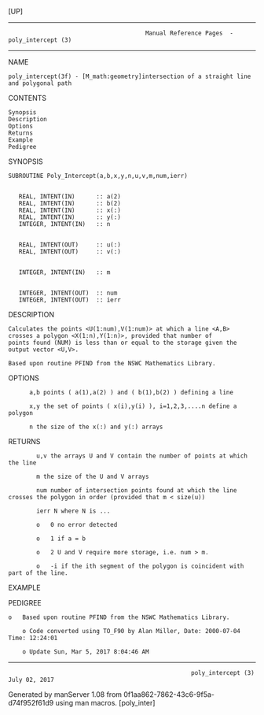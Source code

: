 [UP]

-----------------------------------------------------------------------------------------------------------------------------------
                                           Manual Reference Pages  - poly_intercept (3)
-----------------------------------------------------------------------------------------------------------------------------------
                                                                 
NAME

    poly_intercept(3f) - [M_math:geometry]intersection of a straight line and polygonal path

CONTENTS

    Synopsis
    Description
    Options
    Returns
    Example
    Pedigree

SYNOPSIS



    SUBROUTINE Poly_Intercept(a,b,x,y,n,u,v,m,num,ierr)


       REAL, INTENT(IN)      :: a(2)
       REAL, INTENT(IN)      :: b(2)
       REAL, INTENT(IN)      :: x(:)
       REAL, INTENT(IN)      :: y(:)
       INTEGER, INTENT(IN)   :: n


       REAL, INTENT(OUT)     :: u(:)
       REAL, INTENT(OUT)     :: v(:)


       INTEGER, INTENT(IN)   :: m


       INTEGER, INTENT(OUT)  :: num
       INTEGER, INTENT(OUT)  :: ierr



DESCRIPTION

    Calculates the points <U(1:num),V(1:num)> at which a line <A,B> crosses a polygon <X(1:n),Y(1:n)>, provided that number of
    points found (NUM) is less than or equal to the storage given the output vector <U,V>.

    Based upon routine PFIND from the NSWC Mathematics Library.

OPTIONS

          a,b points ( a(1),a(2) ) and ( b(1),b(2) ) defining a line

          x,y the set of points ( x(i),y(i) ), i=1,2,3,....n define a polygon

          n the size of the x(:) and y(:) arrays

RETURNS

            u,v the arrays U and V contain the number of points at which the line

            m the size of the U and V arrays

            num number of intersection points found at which the line crosses the polygon in order (provided that m < size(u))

            ierr N where N is ...

            o   0 no error detected

            o   1 if a = b

            o   2 U and V require more storage, i.e. num > m.

            o   -i if the ith segment of the polygon is coincident with part of the line.

EXAMPLE

PEDIGREE

    o   Based upon routine PFIND from the NSWC Mathematics Library.

        o Code converted using TO_F90 by Alan Miller, Date: 2000-07-04 Time: 12:24:01

        o Update Sun, Mar 5, 2017 8:04:46 AM

-----------------------------------------------------------------------------------------------------------------------------------

                                                        poly_intercept (3)                                            July 02, 2017

Generated by manServer 1.08 from 0f1aa862-7862-43c6-9f5a-d74f952f61d9 using man macros.
                                                           [poly_inter]
